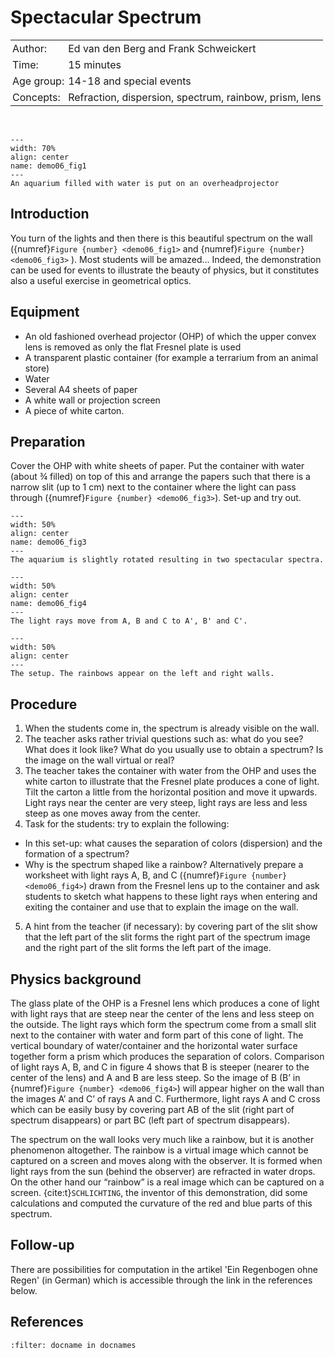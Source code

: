 # Spectacular Spectrum

<table style="width: 100%; border-collapse: collapse; border: none;">
    <tr style="background-color: var(--background-color);">  
        <td style="text-align: left; padding: 3px; border: none; color: var(--text-color)">Author:</td>
        <td style="text-align: left; padding: 3px; border: none; color: var(--text-color)">Ed van den Berg and Frank Schweickert</td>
    </tr>
    <tr style="background-color: var(--background-color);"> 
        <td style="text-align: left; padding: 3px; border: none; color: var(--text-color)">Time:</td>
        <td style="text-align: left; padding: 3px; border: none; color: var(--text-color)">15 minutes</td>
    </tr>
    <tr style="background-color: var(--background-color);"> 
        <td style="text-align: left; padding: 3px; border: none; color: var(--text-color)">Age group:</td>
        <td style="text-align: left; padding: 3px; border: none; color: var(--text-color)">14-18 and special events</td>
    </tr>
    <tr style="background-color: var(--background-color);"> 
        <td style="text-align: left; padding: 3px; border: none; color: var(--text-color)">Concepts:</td>
        <td style="text-align: left; padding: 3px; border: none; color: var(--text-color)">Refraction, dispersion, spectrum, rainbow, prism, lens</td>
    </tr>
</table><br>

```{figure} demo06_figure1.png
---
width: 70%
align: center
name: demo06_fig1
---
An aquarium filled with water is put on an overheadprojector 
``` 

## Introduction
You turn of the lights and then there is this beautiful spectrum on the wall ({numref}`Figure {number} <demo06_fig1>` and {numref}`Figure {number} <demo06_fig3>` ). Most students will be amazed... Indeed, the demonstration can be used for events to illustrate the beauty of physics, but it constitutes also a useful exercise in geometrical optics.

## Equipment
* An old fashioned overhead projector (OHP) of which the upper convex lens is removed as only the flat Fresnel plate is used
* A transparent plastic container (for example a terrarium from an animal store)
* Water
* Several A4 sheets of paper
* A white wall or projection screen
* A piece of white carton.

## Preparation
Cover the OHP with white sheets of paper. Put the container with water (about ¾ filled) on top of this and arrange the papers such that there is a narrow slit (up to 1 cm) next to the container where the light can pass through ({numref}`Figure {number} <demo06_fig3>`). Set-up and try out. 

```{figure} demo06_figure3.png
---
width: 50%
align: center
name: demo06_fig3
---
The aquarium is slightly rotated resulting in two spectacular spectra.
``` 

```{figure} demo06_figure4.png
---
width: 50%
align: center
name: demo06_fig4
---
The light rays move from A, B and C to A', B' and C'.
``` 

```{figure} demo06_figure5.jpg
---
width: 50%
align: center
---
The setup. The rainbows appear on the left and right walls.
``` 

## Procedure
1.	When the students come in, the spectrum is already visible on the wall.
2.	The teacher asks rather trivial questions such as: what do you see? What does it look like? What do you usually use to obtain a spectrum? Is the image on the wall virtual or real?
3.	The teacher takes the container with water from the OHP and uses the white carton to illustrate that the Fresnel plate produces a cone of light. Tilt the carton a little from the horizontal position and move it upwards. Light rays near the center are very steep, light rays are less and less steep as one moves away from the center.
4.	Task for the students: try to explain the following:
* In this set-up: what causes the separation of colors (dispersion) and the formation of a spectrum?
* Why is the spectrum shaped like a rainbow?
Alternatively prepare a worksheet with light rays A, B, and C ({numref}`Figure {number} <demo06_fig4>`) drawn from the Fresnel lens up to the container and ask students to sketch what happens to these light rays when entering and exiting the container and use that to explain the image on the wall.
5.	A hint from the teacher (if necessary): by covering part of the slit show that the left part of the slit forms the right part of the spectrum image and the right part of the slit forms the left part of the image.


## Physics background
The glass plate of the OHP is a Fresnel lens which produces a cone of light with light rays that are steep near the center of the lens and less steep on the outside. The light rays which form the spectrum come from a small slit next to the container with water and form part of this cone of light. The vertical boundary of water/container and the horizontal water surface together form a prism which produces the separation of colors. Comparison of light rays A, B, and C in figure 4 shows that B is steeper (nearer to the center of the lens) and A and B are less steep. So the image of B (B’ in {numref}`Figure {number} <demo06_fig4>`) will appear higher on the wall than the images A’ and C’ of rays A and C. Furthermore, light rays A and C cross which can be easily busy by covering part AB of the slit (right part of spectrum disappears) or part BC (left part of spectrum disappears).

The spectrum on the wall looks very much like a rainbow, but it is another phenomenon altogether. The rainbow is a virtual image which cannot be captured on a screen and moves along with the observer. It is formed when light rays from the sun (behind the observer) are refracted in water drops. On the other hand our “rainbow” is a real image which can be captured on a screen. {cite:t}`SCHLICHTING`, the inventor of this demonstration, did some calculations and computed the curvature of the red and blue parts of this spectrum.

## Follow-up
There are possibilities for computation in the artikel 'Ein Regenbogen ohne Regen' (in German) which is accessible through the link in the references below.


## References
```{bibliography}
:filter: docname in docnames
```
